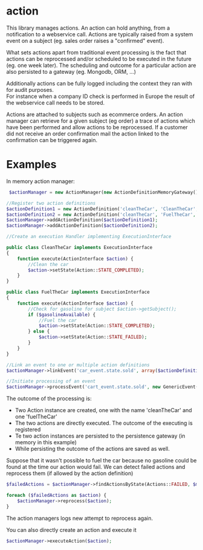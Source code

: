 action
======

This library manages actions.  An action can hold anything, from a notification to a webservice call.
Actions are typically raised from a system event on a subject (eg. sales order raises a "confirmed" event).

What sets actions apart from traditional event processing is the fact that
actions can be reprocessed and/or scheduled to be executed in the future (eg. one week later).  The scheduling and outcome for a particular action are also persisted to a gateway (eg. Mongodb, ORM, ...)

Additionally actions can be fully logged including the context they ran with for audit purposes.  
For instance when a company ID check is performed in Europe the result of the webservice call needs to be stored.

Actions are attached to subjects such as ecommerce orders.  An action manager can retrieve for a given subject (eg order) a trace of actions which have been performed and allow actions to be reprocessed.
If a customer did not receive an order confirmation mail the action linked to the confirmation can be triggered again.

Examples
=======

In memory action manager:

```php
 $actionManager = new ActionManager(new ActionDefinitionMemoryGateway(), new EventDispatcher());

//Register two action definitions
$actionDefinition1 = new ActionDefinition('cleanTheCar', 'CleanTheCar', 'car');
$actionDefinition2 = new ActionDefinition('cleanTheCar', 'FuelTheCar', 'car');
$actionManager->addActionDefinition($actionDefinition1);
$actionManager->addActionDefinition($actionDefinition2);

//Create an execution Handler implementing ExecutionInterface

public class CleanTheCar implements ExecutionInterface
{
    function execute(ActionInterface $action) {
        //Clean the car
        $action->setState(Action::STATE_COMPLETED);
    }
}

public class FuelTheCar implements ExecutionInterface
{
    function execute(ActionInterface $action) {
        //Check for gasoline for subject $action->getSubject();
        if ($gasolineAvailable) {
            //Fuel the car
            $action->setState(Action::STATE_COMPLETED);
        } else {
            $action->setState(Action::STATE_FAILED);
        }
    }
}

//Link an event to one or multiple action definitions
$actionManager->linkEvent('car_event.state.sold', array($actionDefinition1, $actionDefinition2));

//Initiate processing of an event
$actionManager->processEvent('cart_event.state.sold', new GenericEvent($myCar));
```
The outcome of the processing is:
* Two Action instance are created, one with the name 'cleanTheCar' and one 'fuelTheCar'
* The two actions are directly executed.  The outcome of the executing is registered
* Te two action instances are persisted to the persistence gateway (in memory in this example)
* While persisting the outcome of the actions are saved as well.

Suppose that it wasn't possible to fuel the car because no gasoline could be found at the time our action would fail.
We can detect failed actions and reprocess them (if allowed by the action definition)

```php
$failedActions = $actionManager->findActionsByState(Actions::FAILED, $myCar);

foreach ($failedActions as $action) {
    $actionManager->reprocess($action);
}
```
The action managers logs new attempt to reprocess again.

You can also directly create an action and execute it

```php
$actionManager->executeAction($action);
```
